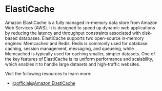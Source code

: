 # ElastiCache

Amazon ElastiCache is a fully managed in-memory data store from Amazon Web Services (AWS). It is designed to speed up dynamic web applications by reducing the latency and throughput constraints associated with disk-based databases. ElastiCache supports two open-source in-memory engines: Memcached and Redis. Redis is commonly used for database caching, session management, messaging, and queueing, while Memcached is typically used for caching smaller, simpler datasets. One of the key features of ElastiCache is its uniform performance and scalability, which enables it to handle large datasets and high-traffic websites.

Visit the following resources to learn more:

- [@official@Amazon ElastiCache](https://docs.aws.amazon.com/AmazonElastiCache/latest/dg/WhatIs.html)
